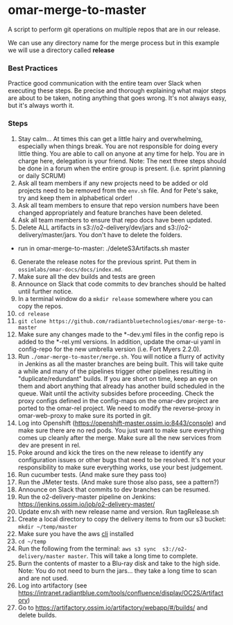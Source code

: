 # omar-merge-to-master
A script to perform git operations on multiple repos that are in our release.  

We can use any directory name for the merge process but in this example we will use a directory called **release**

### Best Practices
Practice good communication with the entire team over Slack when executing these steps. Be precise and thorough explaining what major steps are about to be taken, noting anything that goes wrong. It's not always easy, but it's always worth it.

### Steps
1. Stay calm... At times this can get a little hairy and overwhelming, especially when things break. You are not responsible for doing every little thing. You are able to call on anyone at any time for help. You are in charge here, delegation is your friend. 
Note: The next three steps should be done in a forum when the entire group is present. (i.e. sprint planning or daily SCRUM)
2. Ask all team members if any new projects need to be added or old projects need to be removed from the `env.sh` file.  And for Pete's sake, try and keep them in alphabetical order!
3. Ask all team members to ensure that repo version numbers have been changed appropriately and feature branches have been deleted.
4. Ask all team members to ensure that repo docs have been updated.
5. Delete ALL artifacts in s3://o2-delivery/dev/jars and s3://o2-delivery/master/jars. You don't have to delete the folders.
 - run in omar-merge-to-master: ./deleteS3Artifacts.sh master
6. Generate the release notes for the previous sprint. Put them in `ossimlabs/omar-docs/docs/index.md`.
6. Make sure all the dev builds and tests are green
7. Announce on Slack that code commits to dev branches should be halted until further notice.
8. In a terminal window do a `mkdir release` somewhere where you can copy the repos.
9. `cd release`
10. `git clone https://github.com/radiantbluetechnologies/omar-merge-to-master`
11. Make sure any changes made to the \*-dev.yml files in the config repo is added to the \*-rel.yml versions. In addition, update the omar-ui yaml in config-repo for the new umbrella version (i.e. Fort Myers 2.2.0).
12. Run `./omar-merge-to-master/merge.sh`. You will notice a flurry of activity in Jenkins as all the master branches are being built. This will take quite a while and many of the pipelines trigger other pipelines resulting in "duplicate/redundant" builds. If you are short on time, keep an eye on them and abort anything that already has another build scheduled in the queue. Wait until the activity subsides before proceeding. Check the proxy configs defined in the config-maps on the omar-dev project are ported to the omar-rel project.  We need to modify the reverse-proxy in omar-web-proxy to make sure its ported in git.
13. Log into Openshift (https://openshift-master.ossim.io:8443/console) and make sure there are no red pods. You just want to make sure everything comes up cleanly after the merge. Make sure all the new services from dev are present in rel.
14. Poke around and kick the tires on the new release to identify any configuration issues or other bugs that need to be resolved. It's not your responsibility to make sure everything works, use your best judgement.
15. Run cucumber tests. (And make sure they pass too)
16. Run the JMeter tests. (And make sure those also pass, see a pattern?)
16. Announce on Slack that commits to dev branches can be resumed.
17. Run the o2-delivery-master pipeline on Jenkins: https://jenkins.ossim.io/job/o2-delivery-master/
18. Update env.sh with new release name and version. Run tagRelease.sh
18. Create a local directory to copy the delivery items to from our s3 bucket: `mkdir ~/temp/master`
19. Make sure you have the aws [cli](http://docs.aws.amazon.com/cli/latest/userguide/installing.html) installed
20. `cd ~/temp`
21. Run the following from the terminal: `aws s3 sync  s3://o2-delivery/master master`. This will take a long time to complete.
22. Burn the contents of master to a Blu-ray disk and take to the high side. Note: You do not need to burn the jars... they take a long time to scan and are not used.
23. Log into artifactory (see https://intranet.radiantblue.com/tools/confluence/display/OC2S/Artifactory)
24. Go to https://artifactory.ossim.io/artifactory/webapp/#/builds/ and delete builds.
